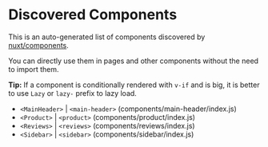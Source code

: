 # Discovered Components

This is an auto-generated list of components discovered by [nuxt/components](https://github.com/nuxt/components).

You can directly use them in pages and other components without the need to import them.

**Tip:** If a component is conditionally rendered with `v-if` and is big, it is better to use `Lazy` or `lazy-` prefix to lazy load.

- `<MainHeader>` | `<main-header>` (components/main-header/index.js)
- `<Product>` | `<product>` (components/product/index.js)
- `<Reviews>` | `<reviews>` (components/reviews/index.js)
- `<Sidebar>` | `<sidebar>` (components/sidebar/index.js)
